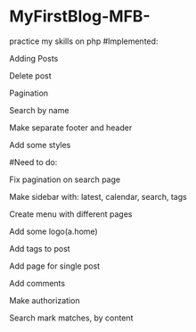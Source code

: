 # MyFirstBlog-MFB-
practice my skills on php
#Implemented:
<p>Adding Posts</p>
<p>Delete post</p>
<p>Pagination</p>
<p>Search by name</p>
<p>Make separate footer and header</p>
<p>Add some styles</p>
<p>#Need to do:</p>
<p>Fix pagination on search page</p>
<p>Make sidebar with: latest, calendar, search, tags</p>
<p>Create menu with different pages</p>
<p>Add some logo(a.home)</p>
<p>Add tags to post</p>
<p>Add page for single post</p>
<p>Add comments</p>
<p>Make authorization</p>
<p>Search mark matches, by content </p>


